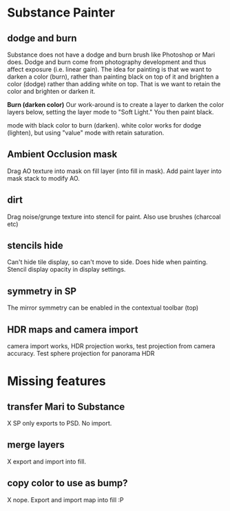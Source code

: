 # Substance Painter 

## dodge and burn
Substance does not have a dodge and burn brush like Photoshop or Mari does. Dodge and burn come from photography development and thus affect exposure (i.e. linear gain). 
The idea for painting is that we want to darken a color (burn), rather than painting black on top of it and brighten a color (dodge) rather than adding white on top. That is we want to retain the color and brighten or darken it.

**Burn (darken color)**
Our work-around is to create a layer to darken the color layers below, setting the layer mode to "Soft Light." You then paint black. 


mode with black color to burn (darken). white color works for dodge (lighten), but using "value" mode with retain saturation.

## Ambient Occlusion mask

Drag AO texture into mask on fill layer (into fill in mask). Add paint layer into mask stack to modify AO.

## dirt

Drag noise/grunge texture into stencil for paint. Also use brushes (charcoal etc) 

## stencils hide
Can't hide tile display, so can't move to side. Does hide when painting. Stencil display opacity in display settings.

## symmetry in SP 
The mirror symmetry can be enabled in the contextual toolbar (top)

## HDR maps and camera import
camera import works, HDR projection works, test projection from camera accuracy.
Test sphere projection for panorama HDR

# Missing features

## transfer Mari to Substance

X SP only exports to PSD. No import.

## merge layers
X export and import into fill. 

## copy color to use as bump?
X nope. Export and import map into fill :P


